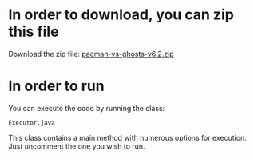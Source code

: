 # In order to download, you can zip this file
Download the zip file:
[pacman-vs-ghosts-v6.2.zip](https://github.com/davidrobles/pacman-vs-ghosts/archive/master.zip)

# In order to run
You can execute the code by running the class:
```
Executor.java
```
This class contains a main method with numerous options for execution. Just uncomment the one you wish to run.

